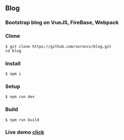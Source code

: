 ## Blog
### Bootstrap blog on VueJS, FireBase, Webpack
### Clone 
```
$ git clone https://github.com/voroncv/blog.git
cd blog
```
### Install
```
$ npm i
```
### Setup
```
$ npm run dev
```
### Build
```
$ npm run build
```
### Live demo [click](https://vk.cc/690JWN)

